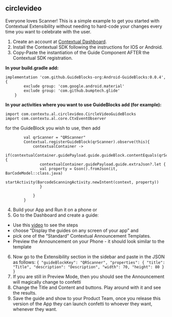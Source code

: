 ## circlevideo

Everyone loves Scanner! This is a simple example to get you started with Contextual Extensibility without needing to hard-code your changes every time you want to celebrate with the user.

1. Create an account at [Contextual Dashboard](https://dashboard.contextu.al/ "Contextual Dashboard").
2. Install the Contextual SDK following the instructions for IOS or Android.
3. Copy-Paste the instantiation of the Guide Component AFTER the Contextual SDK registration.

**In your build.gradle add:**

```
implementation 'com.github.GuideBlocks-org:Android-GuideBlocks:0.0.4', {
        exclude group: 'com.google.android.material'
        exclude group: 'com.github.bumptech.glide'
    }
```

**In your activities where you want to use GuideBlocks add (for example):**

```
import com.contextu.al.circlevideo.CircleVideoGuideBlocks
import com.contextu.al.core.CtxEventObserver
```

for the GuideBlock you wish to use, then add 

```
        val qrScanner = "QRScanner"
        Contextual.registerGuideBlock(qrScanner).observe(this){
            contextualContainer ->
            if(contextualContainer.guidePayload.guide.guideBlock.contentEquals(qrScanner)){
               contextualContainer.guidePayload.guide.extraJson?.let {
               val property = Gson().fromJson(it, BarCodeModel::class.java)
                startActivity(BarcodeScanningActivity.newIntent(context, property))
               }
             
            }
        }
```


4. Build your App and Run it on a phone or
5. Go to the Dashboard and create a guide:
* Use this [video]( https://vimeo.com/863886653#t=0m58s "Another Guide Creation How-to") to see the steps
* choose “Display the guides on any screen of your app” and
* pick one of the “Standard” Contextual Announcement Templates.
* Preview the Announcement on your Phone - it should look similar to the template
6. Now go to the Extensibility section in the sidebar and paste in the JSON as follows:
   `
   {
   "guideBlockKey": "QRScanner",
   "properties": {
   "title": "Title",
   "description": "Description",
   "width": 70,
   "height": 80
   }
   }
   `
7. If you are still in Preview Mode, then you should see the Announcement will magically change to confetti
8. Change the Title and Content and buttons. Play around with it and see the results.
9. Save the guide and show to your Product Team, once you release this version of the App they can launch confetti to whoever they want, whenever they want.

